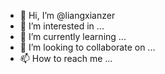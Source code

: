 - 👋 Hi, I’m @liangxianzer
- 👀 I’m interested in ...
- 🌱 I’m currently learning ...
- 💞️ I’m looking to collaborate on ...
- 📫 How to reach me ...

<!---
liangxianzer/liangxianzer is a ✨ special ✨ repository because its `README.md` (this file) appears on your GitHub profile.
You can click the Preview link to take a look at your changes.
--->
